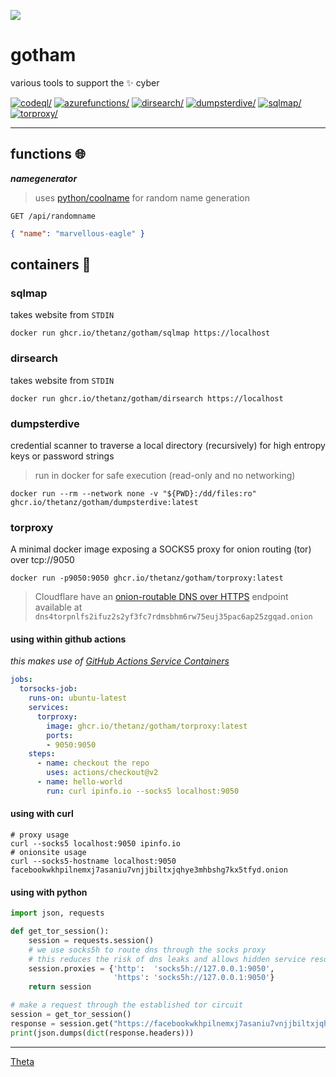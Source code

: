 ![](https://avatars0.githubusercontent.com/u/2897191?s=70&v=4)

# gotham

various tools to support the ✨ cyber

[![codeql/](https://github.com/thetanz/gotham/actions/workflows/codeql.yml/badge.svg)](https://github.com/thetanz/gotham/actions/workflows/codeql.yml) [![azurefunctions/](https://github.com/thetanz/gotham/actions/workflows/azurefunctions.yml/badge.svg)](https://github.com/thetanz/gotham/actions/workflows/azurefunctions.yml) [![dirsearch/](https://github.com/thetanz/gotham/actions/workflows/dirsearch.yml/badge.svg)](https://github.com/thetanz/gotham/actions/workflows/dirsearch.yml) [![dumpsterdive/](https://github.com/thetanz/gotham/actions/workflows/dumpsterdive.yml/badge.svg)](https://github.com/thetanz/gotham/actions/workflows/dumpsterdive.yml) [![sqlmap/](https://github.com/thetanz/gotham/actions/workflows/sqlmap.yml/badge.svg)](https://github.com/thetanz/gotham/actions/workflows/sqlmap.yml) [![torproxy/](https://github.com/thetanz/gotham/actions/workflows/torproxy.yml/badge.svg)](https://github.com/thetanz/gotham/actions/workflows/torproxy.yml)

---

## functions 🌐

***namegenerator***

> uses [python/coolname](https://pypi.org/project/coolname) for random name generation

`GET /api/randomname`

```json
{ "name": "marvellous-eagle" }
```

## containers  🐳

### sqlmap

takes website from `STDIN`

    docker run ghcr.io/thetanz/gotham/sqlmap https://localhost

### dirsearch

takes website from `STDIN`

    docker run ghcr.io/thetanz/gotham/dirsearch https://localhost

### dumpsterdive

credential scanner to traverse a local directory (recursively) for high entropy keys or password strings

> run in docker for safe execution (read-only and no networking)

    docker run --rm --network none -v "${PWD}:/dd/files:ro" ghcr.io/thetanz/gotham/dumpsterdive:latest

### torproxy

A minimal docker image exposing a SOCKS5 proxy for onion routing (tor) over tcp://9050

    docker run -p9050:9050 ghcr.io/thetanz/gotham/torproxy:latest

> Cloudflare have an [onion-routable DNS over HTTPS](https://developers.cloudflare.com/1.1.1.1/fun-stuff/dns-over-tor) endpoint available at `dns4torpnlfs2ifuz2s2yf3fc7rdmsbhm6rw75euj35pac6ap25zgqad.onion`

#### using within github actions

_this makes use of [GitHub Actions Service Containers](https://docs.github.com/en/actions/guides/about-service-containers)_

```yaml
jobs:
  torsocks-job:
    runs-on: ubuntu-latest
    services:
      torproxy:
        image: ghcr.io/thetanz/gotham/torproxy:latest
        ports:
        - 9050:9050
    steps:
      - name: checkout the repo
        uses: actions/checkout@v2
      - name: hello-world
        run: curl ipinfo.io --socks5 localhost:9050
```

#### using with curl

```shell
# proxy usage
curl --socks5 localhost:9050 ipinfo.io 
# onionsite usage
curl --socks5-hostname localhost:9050 facebookwkhpilnemxj7asaniu7vnjjbiltxjqhye3mhbshg7kx5tfyd.onion
```

#### using with python

```python
import json, requests

def get_tor_session():
    session = requests.session()
    # we use socks5h to route dns through the socks proxy
    # this reduces the risk of dns leaks and allows hidden service resolutions
    session.proxies = {'http':  'socks5h://127.0.0.1:9050',
                       'https': 'socks5h://127.0.0.1:9050'}
    return session

# make a request through the established tor circuit
session = get_tor_session()
response = session.get("https://facebookwkhpilnemxj7asaniu7vnjjbiltxjqhye3mhbshg7kx5tfyd.onion")
print(json.dumps(dict(response.headers)))
```

---

[Theta](https://theta.co.nz)

